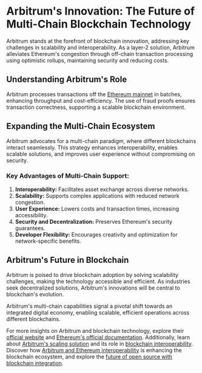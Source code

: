 # Arbitrum's Innovation: The Future of Multi-Chain Blockchain Technology

Arbitrum stands at the forefront of blockchain innovation, addressing key challenges in scalability and interoperability. As a layer-2 solution, Arbitrum alleviates Ethereum's congestion through off-chain transaction processing using optimistic rollups, maintaining security and reducing costs.

## Understanding Arbitrum's Role

Arbitrum processes transactions off the [Ethereum mainnet](https://www.license-token.com/wiki/what-is-blockchain) in batches, enhancing throughput and cost-efficiency. The use of fraud proofs ensures transaction correctness, supporting a scalable blockchain environment.

## Expanding the Multi-Chain Ecosystem

Arbitrum advocates for a multi-chain paradigm, where different blockchains interact seamlessly. This strategy enhances interoperability, enables scalable solutions, and improves user experience without compromising on security.

### Key Advantages of Multi-Chain Support:

1. **Interoperability:** Facilitates asset exchange across diverse networks.
2. **Scalability:** Supports complex applications with reduced network congestion.
3. **User Experience:** Lowers costs and transaction times, increasing accessibility.
4. **Security and Decentralization:** Preserves Ethereum's security guarantees.
5. **Developer Flexibility:** Encourages creativity and optimization for network-specific benefits.

## Arbitrum's Future in Blockchain

Arbitrum is poised to drive blockchain adoption by solving scalability challenges, making the technology accessible and efficient. As industries seek decentralized solutions, Arbitrum's innovations will be central to blockchain's evolution.

Arbitrum's multi-chain capabilities signal a pivotal shift towards an integrated digital economy, enabling scalable, efficient operations across different blockchains.

For more insights on Arbitrum and blockchain technology, explore their [official website](https://offchainlabs.com/arbitrum) and [Ethereum's official documentation](https://ethereum.org/). Additionally, learn about [Arbitrum's scaling solution](https://www.license-token.com/wiki/arbitrum-scaling-solution) and its role in [blockchain interoperability](https://www.license-token.com/wiki/blockchain-interoperability). Discover how [Arbitrum and Ethereum interoperability](https://www.license-token.com/wiki/arbitrum-and-ethereum-interoperability) is enhancing the blockchain ecosystem, and explore the [future of open source with blockchain integration](https://www.license-token.com/wiki/the-future-of-open-source-with-blockchain-integration).